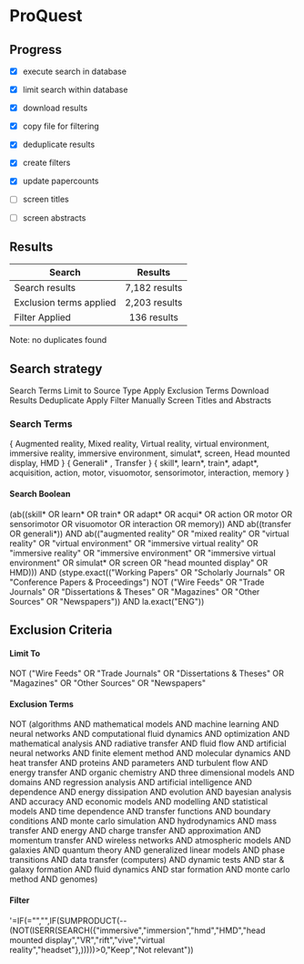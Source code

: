 # ProQuest


## Progress
- [x] execute search in database
- [x] limit search within database
- [x] download results
- [x] copy file for filtering
- [x] deduplicate results
- [x] create filters
- [x] update papercounts
- [ ] screen titles
- [ ] screen abstracts


## Results

| Search   |     Results   |
|----------|:-------------:|
| Search results | 7,182 results |
| Exclusion terms applied | 2,203 results |
| Filter Applied | 136 results |


Note: no duplicates found

## Search strategy
Search Terms
Limit to Source Type
Apply Exclusion Terms
Download Results
Deduplicate
Apply Filter
Manually Screen Titles and Abstracts

### Search Terms
{ Augmented reality, Mixed reality, Virtual reality, virtual environment, immersive reality, immersive environment, simulat*, screen, Head mounted display, HMD }
{ Generali* , Transfer }
{ skill*, learn*,  train*, adapt*, acquisition, action, motor, visuomotor, sensorimotor,  interaction, memory }

#### Search Boolean
(ab((skill* OR learn* OR train* OR adapt* OR acqui* OR action OR motor OR sensorimotor OR visuomotor OR interaction OR memory)) AND ab((transfer OR generali*)) AND ab(("augmented reality" OR "mixed reality" OR "virtual reality" OR "virtual environment" OR "immersive virtual reality" OR "immersive reality" OR "immersive environment" OR "immersive virtual environment" OR simulat* OR screen OR "head mounted display" OR HMD))) AND (stype.exact(("Working Papers" OR "Scholarly Journals" OR "Conference Papers & Proceedings") NOT ("Wire Feeds" OR "Trade Journals" OR "Dissertations & Theses" OR "Magazines" OR "Other Sources" OR "Newspapers")) AND la.exact("ENG"))

## Exclusion Criteria

#### Limit To
NOT ("Wire Feeds" OR "Trade Journals" OR "Dissertations & Theses" OR "Magazines" OR "Other Sources" OR "Newspapers"

#### Exclusion Terms
NOT (algorithms AND mathematical models AND machine learning AND neural networks AND computational fluid dynamics AND optimization AND mathematical analysis AND radiative transfer AND fluid flow AND artificial neural networks AND finite element method AND molecular dynamics AND heat transfer AND proteins AND parameters AND turbulent flow AND energy transfer AND organic chemistry AND three dimensional models AND domains AND regression analysis AND artificial intelligence AND dependence AND energy dissipation AND evolution AND bayesian analysis AND accuracy AND economic models AND modelling AND statistical models AND time dependence AND transfer functions AND boundary conditions AND monte carlo simulation AND hydrodynamics AND mass transfer AND energy AND charge transfer AND approximation AND momentum transfer AND wireless networks AND atmospheric models AND galaxies AND quantum theory AND generalized linear models AND phase transitions AND data transfer (computers) AND dynamic tests AND star & galaxy formation AND fluid dynamics AND star formation AND monte carlo method AND genomes)

#### Filter
'=IF(<cell>="","",IF(SUMPRODUCT(--(NOT(ISERR(SEARCH({"immersive","immersion","hmd","HMD","head mounted display","VR","rift","vive","virtual reality","headset"},<cell>)))))>0,"Keep","Not relevant"))
